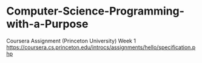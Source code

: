 # Computer-Science-Programming-with-a-Purpose
Coursera Assignment (Princeton University)
Week 1 https://coursera.cs.princeton.edu/introcs/assignments/hello/specification.php
